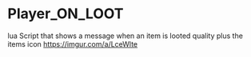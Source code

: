 # Player_ON_LOOT
lua Script that shows a message when an item is looted quality plus the items icon
https://imgur.com/a/LceWlte
